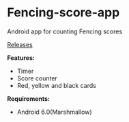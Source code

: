 # Fencing-score-app
Android app for counting Fencing scores  
  
[Releases](https://github.com/Vincentvibe3/Fencing-score-app/releases)  
  
**Features:**
  * Timer
  * Score counter
  * Red, yellow and black cards
  
**Requirements:**
  * Android 6.0(Marshmallow)
  
